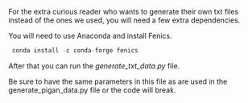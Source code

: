 For the extra curious reader who wants to generate their own txt files instead of the ones we used, you will need a few extra dependencies.

You will need to use Anaconda and install Fenics.

```python
 conda install -c conda-forge fenics
```

After that you can run the *generate_txt_data.py* file.

Be sure to have the same parameters in this file as are used in the generate_pigan_data.py file or the code will break.